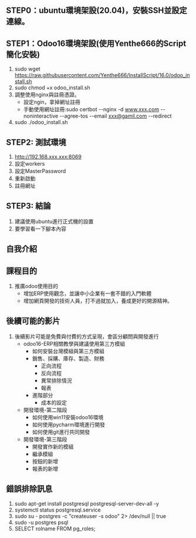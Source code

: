 ## STEP0：ubuntu環境架設(20.04)，安裝SSH並設定連線。
## STEP1：Odoo16環境架設(使用Yenthe666的Script簡化安裝)
1. sudo wget https://raw.githubusercontent.com/Yenthe666/InstallScript/16.0/odoo_install.sh
2. sudo chmod +x odoo_install.sh
3. 調整使用nginx與註冊憑證。
   + 設定ngin，拿掉網址註冊
   + 手動使用網址註冊:sudo certbot --nginx -d www.xxx.com --noninteractive --agree-tos --email xxx@gamil.com --redirect
4. sudo ./odoo_install.sh

## STEP2: 測試環境
1. http://192.168.xxx.xxx:8069
2. 設定workers
3. 設定MasterPassword
4. 重新啟動
5. 註冊網址

## STEP3: 結論
1. 建議使用ubuntu進行正式機的設置
2. 要學習看一下腳本內容

## 自我介紹

## 課程目的
1. 推廣odoo使用目的
   + 增加ERP使用觀念，並讓中小企業有一套不錯的入門軟體
   + 增加網頁開發的技術人員，打不過就加入，養成更好的開源精神。

## 後續可能的影片
1. 後續影片可能是免費與付費的方式呈現，會區分顧問與開發進行
   + odoo16-ERP相關教學與建議使用第三方模組
     + 如何安裝台灣模組與第三方模組
     + 銷售、採購、庫存、製造、財務
       + 正向流程
       + 反向流程
       + 異常排除情況
       + 報表
     + 進階部分
       + 成本的設定
   + 開發環境-第二階段
     + 如何使用win11安裝odoo16環境
     + 如何使用pycharm環境進行開發
     + 如何使用git進行共同開發
   + 開發環境-第三階段
     + 開發實作新的模組
     + 繼承模組
     + 按鈕的新增
     + 報表的新增

## 錯誤排除訊息
1. sudo apt-get install postgresql postgresql-server-dev-all -y
2. systemctl status postgresql.service
3. sudo su - postgres -c "createuser -s  odoo" 2> /dev/null || true
4. sudo -u postgres psql
5. SELECT rolname FROM pg_roles;
